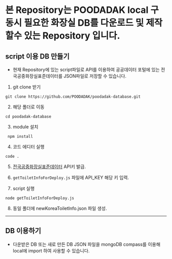 # 본 Repository는 POODADAK local 구동시 필요한 화장실 DB를 다운로드 및 제작 할수 있는 Repository 입니다.

## script 이용 DB 만들기

- 현재 Repository에 있는 script파일로 API를 이용하여 공공데이터 포털에 있는 전국공중화장실표준데이터를 JSON파일로 저장할 수 있습니다.

1. git clone 받기

```
git clone https://github.com/POODADAK/poodadak-database.git
```

2. 해당 폴더로 이동

```
cd poodadak-database
```

3. module 설치

```
 npm install
```

4. 코드 에디터 실행

```
code .
```

5. [전국공중화장실표준데이터](https://www.data.go.kr/tcs/dss/selectApiDataDetailView.do?publicDataPk=15012892) API키 발급.

6. `getToiletInfoForDeploy.js` 파일에 API_KEY 해당 키 입력.

7. script 실행

```
node getToiletInfoForDeploy.js
```

8. 동일 폴더에 newKoreaToiletInfo.json 파일 생성.

---

## DB 이용하기

- 다운받은 DB 또는 새로 만든 DB JSON 파일을 mongoDB compass를 이용해 local에 import 하여 사용할 수 있습니다.
